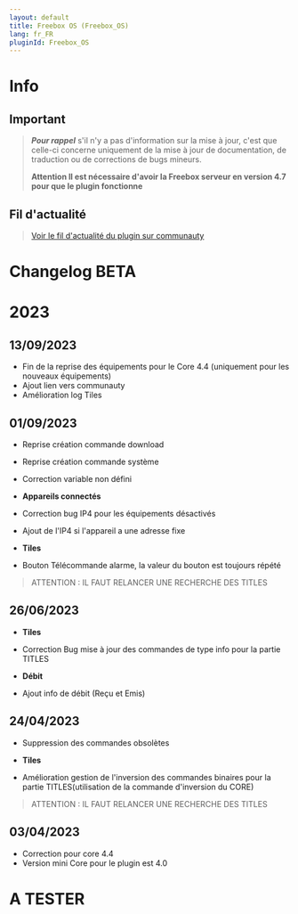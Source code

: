 ```yaml
---
layout: default
title: Freebox OS (Freebox_OS)
lang: fr_FR
pluginId: Freebox_OS
---
```


# Info

## Important

> **_Pour rappel_** s'il n'y a pas d'information sur la mise à jour, c'est que celle-ci concerne uniquement de la mise à jour de documentation, de traduction ou de corrections de bugs mineurs.
>
> **Attention Il est nécessaire d'avoir la Freebox serveur en version 4.7 pour que le plugin fonctionne**

## Fil d'actualité

> [Voir le fil d'actualité du plugin sur communauty](https://community.jeedom.com/t/info-plugin-freebox-mise-a-jour-des-composants-de-la-delta-tiles-systeme/30673)

# Changelog BETA

# 2023

## 13/09/2023

- Fin de la reprise des équipements pour le Core 4.4 (uniquement pour les nouveaux équipements)
- Ajout lien vers communauty
- Amélioration log Tiles 

## 01/09/2023

- Reprise création commande download
- Reprise création commande système
- Correction variable non défini

- **Appareils connectés**

- Correction bug IP4 pour les équipements désactivés
- Ajout de l'IP4 si l'appareil a une adresse fixe

- **Tiles**

- Bouton Télécommande alarme, la valeur du bouton est toujours répété

> ATTENTION : IL FAUT RELANCER UNE RECHERCHE DES TITLES

## 26/06/2023

- **Tiles**

- Correction Bug mise à jour des commandes de type info pour la partie TITLES

- **Débit**

- Ajout info de débit (Reçu et Emis)


## 24/04/2023

- Suppression des commandes obsolètes

- **Tiles**

- Amélioration gestion de l'inversion des commandes binaires pour la partie TITLES(utilisation de la commande d'inversion du CORE)

> ATTENTION : IL FAUT RELANCER UNE RECHERCHE DES TITLES

## 03/04/2023

- Correction pour core 4.4
- Version mini Core pour le plugin est 4.0

# A TESTER

